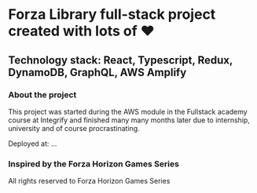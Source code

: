 # Forza Library full-stack project created with lots of ❤️ 

## Technology stack: React, Typescript, Redux, DynamoDB, GraphQL, AWS Amplify 

### About the project

This project was started during the AWS module in the Fullstack academy course at Integrify and finished many many months later due to internship, university and of course procrastinating.

Deployed at: ...

### Inspired by the Forza Horizon Games Series

All rights reserved to Forza Horizon Games Series
